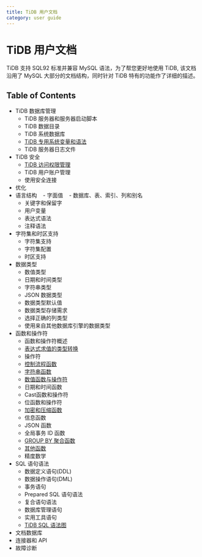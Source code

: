 ```yaml
---
title: TiDB 用户文档
category: user guide
---
```


# TiDB 用户文档

TiDB 支持 SQL92 标准并兼容 MySQL 语法，为了帮您更好地使用 TiDB, 该文档沿用了 MySQL 大部分的文档结构，同时针对 TiDB 特有的功能作了详细的描述。

## Table of Contents

+ TiDB 数据库管理
	- TiDB 服务器和服务器启动脚本
	- TiDB 数据目录
	- TiDB 系统数据库
	- [TiDB 专用系统变量和语法](tidb-specific.md)
	- TiDB 服务器日志文件
+ TiDB 安全
	- [TiDB 访问权限管理](privilege.md)
	- TiDB 用户账户管理
	- 使用安全连接
+ 优化
+ 语言结构
    - 字面值
    - 数据库、表、索引、列和别名
    - 关键字和保留字
    - 用户变量
    - 表达式语法
    - 注释语法
+ 字符集和时区支持
	- 字符集支持
	- 字符集配置
	- 时区支持
+ 数据类型
	- 数值类型
	- 日期和时间类型
	- 字符串类型
	- JSON 数据类型
	- 数据类型默认值
	- 数据类型存储需求
	- 选择正确的列类型
	- 使用来自其他数据库引擎的数据类型
+ 函数和操作符
	- 函数和操作符概述
	- [表达式求值的类型转换](functions-and-operators/type-conversion-in-expression-evaluation.md)
	- 操作符
	- [控制流程函数](functions-and-operators/control-flow-functions.md)
	- [字符串函数](functions-and-operators/string-functions.md)
	- [数值函数与操作符](functions-and-operators/numeric-functions-and-operators.md)
	- 日期和时间函数
	- Cast函数和操作符
	- 位函数和操作符
	- [加密和压缩函数](functions-and-operators/encryption-and-compression-functions.md)
	- 信息函数
	- JSON 函数
	- 全局事务 ID 函数
	- [GROUP BY 聚合函数](functions-and-operators/aggregate-group-by-functions.md)
	- [其他函数](functions-and-operators/miscellaneous-functions.md)
	- 精度数学
+ SQL 语句语法
	- 数据定义语句(DDL)
	- 数据操作语句(DML)
	- 事务语句
	- Prepared SQL 语句语法
	- 复合语句语法
	- 数据库管理语句
	- 实用工具语句
	- [TiDB SQL 语法图](https://pingcap.github.io/sqlgram/)
+ 文档数据库
+ 连接器和 API
+ 故障诊断
